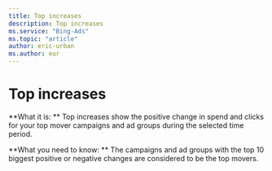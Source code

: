 ```yaml
---
title: Top increases
description: Top increases
ms.service: "Bing-Ads"
ms.topic: "article"
author: eric-urban
ms.author: eur
---
```


# Top increases

**What it is: **    Top increases show the positive change in spend and clicks for your top mover campaigns and ad groups during the selected time period.

**What you need to know: **	The campaigns and ad groups with the top 10 biggest positive or negative changes are considered to be the top movers.


